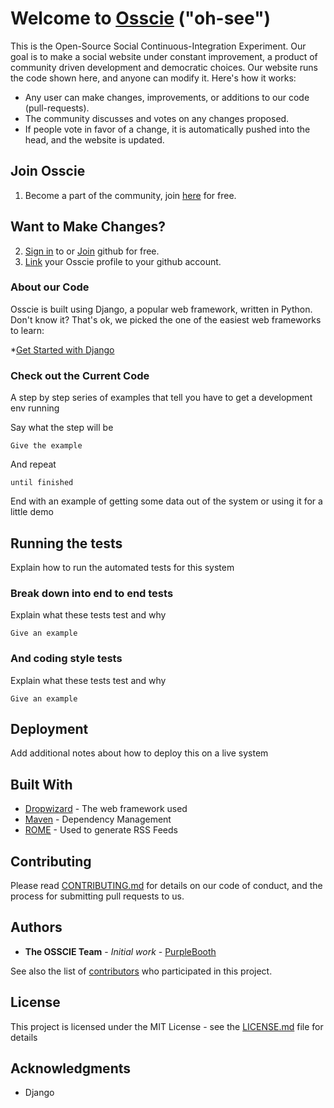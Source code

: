 # Welcome to [Osscie](https://www.google.com) ("oh-see")

This is the Open-Source Social Continuous-Integration Experiment. Our goal is to make a social website under constant improvement, a product of community driven development and democratic choices. Our website runs the code shown here, and anyone can modify it. Here's how it works:

* Any user can make changes, improvements, or additions to our code (pull-requests).
* The community discusses and votes on any changes proposed.
* If people vote in favor of a change, it is automatically pushed into the head, and the website is updated.

## Join Osscie

1. Become a part of the community, join [here](https://www.google.com) for free.

## Want to Make Changes?
2. [Sign in](https://github.com/login) to or [Join](https://github.com/join) github for free. 
3. [Link](https://www.google.com) your Osscie profile to your github account.


### About our Code

Osscie is built using Django, a popular web framework, written in Python. Don't know it? That's ok, we picked the one of the easiest web frameworks to learn:

*[Get Started with Django](https://www.djangoproject.com/start/)

### Check out the Current Code

A step by step series of examples that tell you have to get a development env running

Say what the step will be

```
Give the example
```

And repeat

```
until finished
```

End with an example of getting some data out of the system or using it for a little demo

## Running the tests

Explain how to run the automated tests for this system

### Break down into end to end tests

Explain what these tests test and why

```
Give an example
```

### And coding style tests

Explain what these tests test and why

```
Give an example
```

## Deployment

Add additional notes about how to deploy this on a live system

## Built With

* [Dropwizard](http://www.dropwizard.io/1.0.2/docs/) - The web framework used
* [Maven](https://maven.apache.org/) - Dependency Management
* [ROME](https://rometools.github.io/rome/) - Used to generate RSS Feeds

## Contributing

Please read [CONTRIBUTING.md](https://gist.github.com/PurpleBooth/b24679402957c63ec426) for details on our code of conduct, and the process for submitting pull requests to us.

## Authors

* **The OSSCIE Team** - *Initial work* - [PurpleBooth](https://github.com/osscie)

See also the list of [contributors](https://github.com/your/project/contributors) who participated in this project.

## License

This project is licensed under the MIT License - see the [LICENSE.md](LICENSE.md) file for details

## Acknowledgments

* Django
